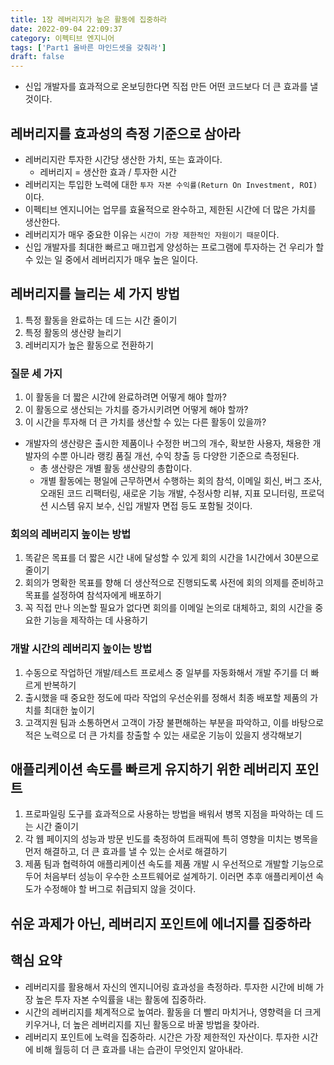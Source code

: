 ```yaml
---
title: 1장 레버리지가 높은 활동에 집중하라
date: 2022-09-04 22:09:37
category: 이펙티브 엔지니어
tags: ['Part1 올바른 마인드셋을 갖춰라']
draft: false
---
```


- 신입 개발자를 효과적으로 온보딩한다면 직접 만든 어떤 코드보다 더 큰 효과를 낼 것이다.

## 레버리지를 효과성의 측정 기준으로 삼아라

- 레버리지란 투자한 시간당 생산한 가치, 또는 효과이다.
  - 레버리지 = 생산한 효과 / 투자한 시간
- 레버리지는 투입한 노력에 대한 `투자 자본 수익률(Return On Investment, ROI)`이다.
- 이펙티브 엔지니어는 업무를 효율적으로 완수하고, 제한된 시간에 더 많은 가치를 생산한다.
- 레버리지가 매우 중요한 이유는 `시간이 가장 제한적인 자원이기 때문`이다.
- 신입 개발자를 최대한 빠르고 매끄럽게 양성하는 프로그램에 투자하는 건 우리가 할 수 있는 일 중에서 레버리지가 매우 높은 일이다.

## 레버리지를 늘리는 세 가지 방법

1. 특정 활동을 완료하는 데 드는 시간 줄이기
2. 특정 활동의 생산량 늘리기
3. 레버리지가 높은 활동으로 전환하기

### 질문 세 가지

1. 이 활동을 더 짧은 시간에 완료하려면 어떻게 해야 할까?
2. 이 활동으로 생산되는 가치를 증가시키려면 어떻게 해야 할까?
3. 이 시간을 투자해 더 큰 가치를 생산할 수 있는 다른 활동이 있을까?

- 개발자의 생산량은 출시한 제품이나 수정한 버그의 개수, 확보한 사용자, 채용한 개발자의 수뿐 아니라 랭킹 품질 개선, 수익 창출 등 다양한 기준으로 측정된다.
  - 총 생산량은 개별 활동 생산량의 총합이다.
  - 개별 활동에는 평일에 근무하면서 수행하는 회의 참석, 이메일 회신, 버그 조사, 오래된 코드 리팩터링, 새로운 기능 개발, 수정사항 리뷰, 지표 모니터링, 프로덕션 시스템 유지 보수, 신입 개발자 면접 등도 포함될 것이다.

### 회의의 레버리지 높이는 방법

1. 똑같은 목표를 더 짧은 시간 내에 달성할 수 있게 회의 시간을 1시간에서 30분으로 줄이기
2. 회의가 명확한 목표를 향해 더 생산적으로 진행되도록 사전에 회의 의제를 준비하고 목표를 설정하여 참석자에게 배포하기
3. 꼭 직접 만나 의논할 필요가 없다면 회의를 이메일 논의로 대체하고, 회의 시간을 중요한 기능을 제작하는 데 사용하기

### 개발 시간의 레버리지 높이는 방법

1. 수동으로 작업하던 개발/테스트 프로세스 중 일부를 자동화해서 개발 주기를 더 빠르게 반복하기
2. 출시했을 때 중요한 정도에 따라 작업의 우선순위를 정해서 최종 배포할 제품의 가치를 최대한 높이기
3. 고객지원 팀과 소통하면서 고객이 가장 불편해하는 부분을 파악하고, 이를 바탕으로 적은 노력으로 더 큰 가치를 창출할 수 있는 새로운 기능이 있을지 생각해보기

## 애플리케이션 속도를 빠르게 유지하기 위한 레버리지 포인트

1. 프로파일링 도구를 효과적으로 사용하는 방법을 배워서 병목 지점을 파악하는 데 드는 시간 줄이기
2. 각 웹 페이지의 성능과 방문 빈도를 축정하여 트래픽에 특히 영향을 미치는 병목을 먼저 해결하고, 더 큰 효과를 낼 수 있는 순서로 해결하기
3. 제품 팀과 협력하여 애플리케이션 속도를 제품 개발 시 우선적으로 개발할 기능으로 두어 처음부터 성능이 우수한 소프트웨어로 설계하기. 이러면 추후 애플리케이션 속도가 수정해야 할 버그로 취급되지 않을 것이다.

## 쉬운 과제가 아닌, 레버리지 포인트에 에너지를 집중하라

## 핵심 요약

- 레버리지를 활용해서 자신의 엔지니어링 효과성을 측정하라. 투자한 시간에 비해 가장 높은 투자 자본 수익률을 내는 활동에 집중하라.
- 시간의 레버리지를 체계적으로 높여라. 활동을 더 빨리 마치거나, 영향력을 더 크게 키우거나, 더 높은 레버리지를 지닌 활동으로 바꿀 방법을 찾아라.
- 레버리지 포인트에 노력을 집중하라. 시간은 가장 제한적인 자산이다. 투자한 시간에 비해 월등히 더 큰 효과를 내는 습관이 무엇인지 알아내라.
